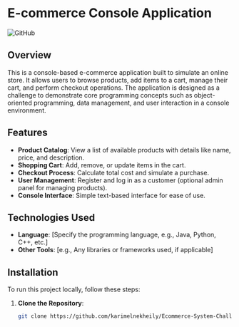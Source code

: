 # E-commerce Console Application

![GitHub](https://img.shields.io/badge/license-MIT-blue.svg)


## Overview

This is a console-based e-commerce application built to simulate an online store. It allows users to browse products, add items to a cart, manage their cart, and perform checkout operations. The application is designed as a challenge to demonstrate core programming concepts such as object-oriented programming, data management, and user interaction in a console environment.

## Features

- **Product Catalog**: View a list of available products with details like name, price, and description.
- **Shopping Cart**: Add, remove, or update items in the cart.
- **Checkout Process**: Calculate total cost and simulate a purchase.
- **User Management**: Register and log in as a customer (optional admin panel for managing products).
- **Console Interface**: Simple text-based interface for ease of use.

## Technologies Used

- **Language**: [Specify the programming language, e.g., Java, Python, C++, etc.]
- **Other Tools**: [e.g., Any libraries or frameworks used, if applicable]

## Installation

To run this project locally, follow these steps:

1. **Clone the Repository**:
   ```bash
   git clone https://github.com/karimelnekheily/Ecommerce-System-Challenge.git

